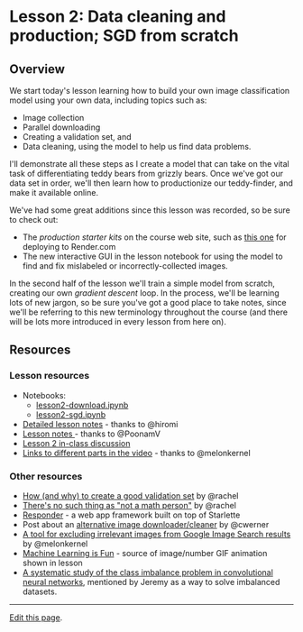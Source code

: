 # Lesson 2: Data cleaning and production; SGD from scratch

## Overview

We start today's lesson learning how to build your own image classification model using your own data, including topics such as:

- Image collection
- Parallel downloading
- Creating a validation set, and
- Data cleaning, using the model to help us find data problems.

I'll demonstrate all these steps as I create a model that can take on the vital task of differentiating teddy bears from grizzly bears. Once we've got our data set in order, we'll then learn how to productionize our teddy-finder, and make it available online.

We've had some great additions since this lesson was recorded, so be sure to check out:

- The *production starter kits* on the course web site, such as [this one](https://course.fast.ai/deployment_render.html) for deploying to Render.com
- The new interactive GUI in the lesson notebook for using the model to find and fix mislabeled or incorrectly-collected images.

In the second half of the lesson we'll train a simple model from scratch, creating our own *gradient descent* loop. In the process, we'll be learning lots of new jargon, so be sure you've got a good place to take notes, since we'll be referring to this new terminology throughout the course (and there will be lots more introduced in every lesson from here on).

## Resources

### Lesson resources

- Notebooks:
    - [lesson2-download.ipynb](https://github.com/fastai/course-v3/blob/master/nbs/dl1/lesson2-download.ipynb)
    - [lesson2-sgd.ipynb](https://github.com/fastai/course-v3/blob/master/nbs/dl1/lesson2-sgd.ipynb)
- [Detailed lesson notes](https://github.com/hiromis/notes/blob/master/Lesson2.md) - thanks to @hiromi
- [Lesson notes ](https://forums.fast.ai/t/deep-learning-lesson-2-notes/28772) - thanks to @PoonamV
- [Lesson 2 in-class discussion](https://forums.fast.ai/t/lesson-2-chat/28722)
- [Links to different parts in the video](https://forums.fast.ai/t/lesson-2-links-to-different-parts-in-video/28777) - thanks to @melonkernel

### Other resources

- [ How (and why) to create a good validation set](https://www.fast.ai/2017/11/13/validation-sets/) by @rachel
- [There's no such thing as "not a math person"](https://www.youtube.com/watch?v=q6DGVGJ1WP4) by @rachel
- [Responder](https://github.com/kennethreitz/responder) - a web app framework built on top of Starlette
- Post about an [alternative image downloader/cleaner](https://www.christianwerner.net/tech/Build-your-image-dataset-faster/) by @cwerner
- [A tool for excluding irrelevant images from Google Image Search results](https://forums.fast.ai/t/tool-for-deleting-files-on-the-google-image-search-page-before-downloading/28900) by @melonkernel
- [ Machine Learning is Fun](https://medium.com/@ageitgey/machine-learning-is-fun-part-3-deep-learning-and-convolutional-neural-networks-f40359318721) - source of image/number GIF animation shown in lesson
- [A systematic study of the class imbalance problem in convolutional neural networks](https://arxiv.org/abs/1710.05381), mentioned by Jeremy as a way to solve imbalanced datasets.

---

[Edit this page](https://github.com/fastai/course-v3/edit/master/files/dl-2019/notes/notes-1-2.md).
